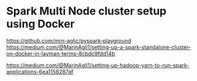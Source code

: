 # Spark Multi Node cluster setup using Docker




https://github.com/mrn-aglic/pyspark-playground
https://medium.com/@MarinAgli1/setting-up-a-spark-standalone-cluster-on-docker-in-layman-terms-8cbdc9fdd14b


https://medium.com/@MarinAgli1/setting-up-hadoop-yarn-to-run-spark-applications-6ea1158287af
